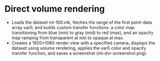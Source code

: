 # Direct volume rendering

- Loads the dataset ml-100.vtk, fetches the range of the first point-data array var0, and builds custom transfer functions: a color map transitioning from blue (min) to gray (mid) to red (max), and an opacity map ramping from transparent at min to opaque at max.
- Creates a 1920×1080 render view with a specified camera, displays the dataset using volume rendering, applies the var0 color and opacity transfer function, and saves a screenshot (ml-dvr-screenshot.png).
